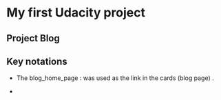 <!--This is a markdown page  -->

# My first Udacity project 

## Project Blog

## Key notations 
* The blog_home_page : was used as the link in the cards (blog page) . 

*
